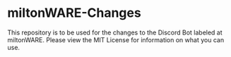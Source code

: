 # miltonWARE-Changes

This repository is to be used for the changes to the Discord Bot labeled at miltonWARE. Please view the MIT License for information on what you can use.
